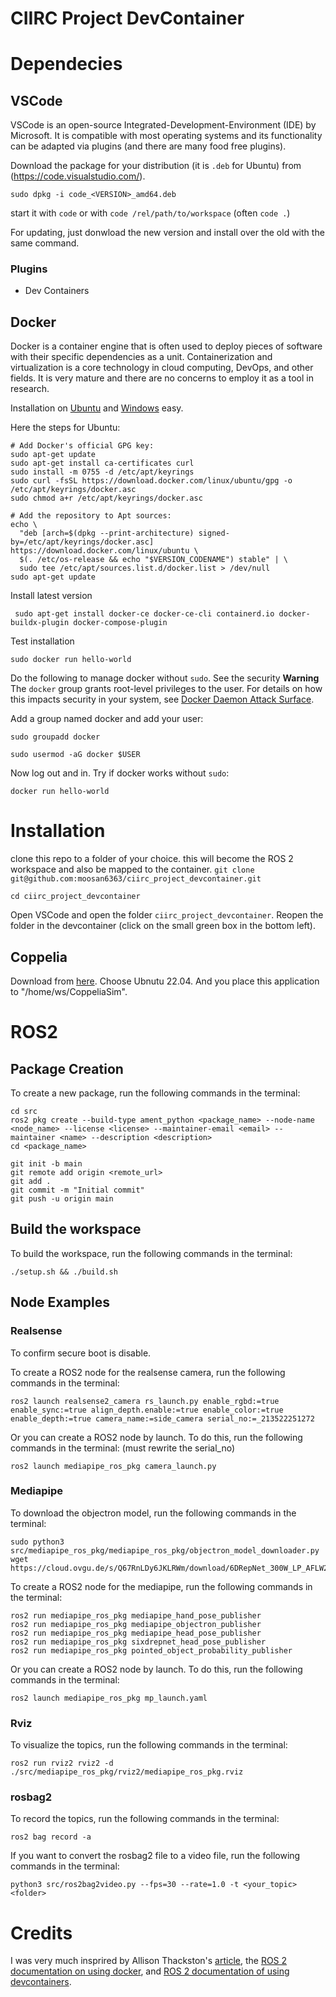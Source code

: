 # CIIRC Project DevContainer

# Dependecies

## VSCode

VSCode is an open-source Integrated-Development-Environment (IDE) by Microsoft. It is
compatible with most operating systems and its functionality can be adapted via plugins 
(and there are many food free plugins).

Download the package for your distribution (it is `.deb` for Ubuntu) from 
(https://code.visualstudio.com/).

```console
sudo dpkg -i code_<VERSION>_amd64.deb
```
start it with `code` or with `code /rel/path/to/workspace` (often `code .`)

For updating, just donwload the new version and install over the old with the same command.

### Plugins

- Dev Containers

## Docker

Docker is a container engine that is often used to deploy pieces of software with their specific 
dependencies as a unit. Containerization and virtualization is a core technology in cloud computing,
DevOps, and other fields. It is very mature and there are no concerns to employ it as a tool in 
research.

Installation on [Ubuntu](https://docs.docker.com/engine/install/ubuntu/#install-using-the-repository)
 and [Windows](https://docs.docker.com/desktop/install/windows-install/) easy.

Here the steps for Ubuntu: 

```console
# Add Docker's official GPG key:
sudo apt-get update
sudo apt-get install ca-certificates curl
sudo install -m 0755 -d /etc/apt/keyrings
sudo curl -fsSL https://download.docker.com/linux/ubuntu/gpg -o /etc/apt/keyrings/docker.asc
sudo chmod a+r /etc/apt/keyrings/docker.asc

# Add the repository to Apt sources:
echo \
  "deb [arch=$(dpkg --print-architecture) signed-by=/etc/apt/keyrings/docker.asc] https://download.docker.com/linux/ubuntu \
  $(. /etc/os-release && echo "$VERSION_CODENAME") stable" | \
  sudo tee /etc/apt/sources.list.d/docker.list > /dev/null
sudo apt-get update
```

Install latest version
```console
 sudo apt-get install docker-ce docker-ce-cli containerd.io docker-buildx-plugin docker-compose-plugin
```

Test installation
```console
sudo docker run hello-world
```

Do the following to manage docker without `sudo`. See the security **Warning**
The `docker` group grants root-level privileges to the user. For details on how this impacts security in your system, see [Docker Daemon Attack Surface](https://docs.docker.com/engine/security/#docker-daemon-attack-surface).

Add a group named docker and add your user:
```console
sudo groupadd docker
```
```console
sudo usermod -aG docker $USER
```
Now log out and in. Try if docker works without `sudo`:
```console
docker run hello-world
```

# Installation

clone this repo to a folder of your choice. this will become the ROS 2 workspace and also be mapped to the container.
`git clone git@github.com:moosan6363/ciirc_project_devcontainer.git`

`cd ciirc_project_devcontainer`


Open VSCode and open the folder `ciirc_project_devcontainer`. Reopen the folder in the devcontainer (click on the small green box in the bottom left).

## Coppelia
Download from [here](https://coppeliarobotics.com/#download). Choose Ubnutu 22.04. 
And you place this application to "/home/ws/CoppeliaSim". 

# ROS2

## Package Creation
To create a new package, run the following commands in the terminal:

```console
cd src
ros2 pkg create --build-type ament_python <package_name> --node-name <node_name> --license <license> --maintainer-email <email> --maintainer <name> --description <description>
cd <package_name>

git init -b main
git remote add origin <remote_url>
git add .
git commit -m "Initial commit"
git push -u origin main
```

## Build the workspace
To build the workspace, run the following commands in the terminal:
  
```console
./setup.sh && ./build.sh
```

## Node Examples

### Realsense
To confirm secure boot is disable. 

To create a ROS2 node for the realsense camera, run the following commands in the terminal:

```console
ros2 launch realsense2_camera rs_launch.py enable_rgbd:=true enable_sync:=true align_depth.enable:=true enable_color:=true enable_depth:=true camera_name:=side_camera serial_no:=_213522251272
```

Or you can create a ROS2 node by launch. To do this, run the following commands in the terminal:
(must rewrite the serial_no)

```console
ros2 launch mediapipe_ros_pkg camera_launch.py
```


### Mediapipe
To download the objectron model, run the following commands in the terminal:

```console
sudo python3 src/mediapipe_ros_pkg/mediapipe_ros_pkg/objectron_model_downloader.py
wget https://cloud.ovgu.de/s/Q67RnLDy6JKLRWm/download/6DRepNet_300W_LP_AFLW2000.pth
```

To create a ROS2 node for the mediapipe, run the following commands in the terminal:

```console
ros2 run mediapipe_ros_pkg mediapipe_hand_pose_publisher
ros2 run mediapipe_ros_pkg mediapipe_objectron_publisher
ros2 run mediapipe_ros_pkg mediapipe_head_pose_publisher
ros2 run mediapipe_ros_pkg sixdrepnet_head_pose_publisher
ros2 run mediapipe_ros_pkg pointed_object_probability_publisher
```

Or you can create a ROS2 node by launch. To do this, run the following commands in the terminal:

```console
ros2 launch mediapipe_ros_pkg mp_launch.yaml
```

### Rviz
To visualize the topics, run the following commands in the terminal:

```console
ros2 run rviz2 rviz2 -d ./src/mediapipe_ros_pkg/rviz2/mediapipe_ros_pkg.rviz
```

### rosbag2
To record the topics, run the following commands in the terminal:

```console
ros2 bag record -a
```

If you want to convert the rosbag2 file to a video file, run the following commands in the terminal:

```console
python3 src/ros2bag2video.py --fps=30 --rate=1.0 -t <your_topic> <folder>
```

# Credits
I was very much insprired by Allison Thackston's [article](https://www.allisonthackston.com/articles/docker-development.html), 
the [ROS 2 documentation on using docker](https://docs.ros.org/en/humble/How-To-Guides/Run-2-nodes-in-single-or-separate-docker-containers.html#),
and [ROS 2 documentation of using devcontainers](https://docs.ros.org/en/humble/How-To-Guides/Setup-ROS-2-with-VSCode-and-Docker-Container.html).

